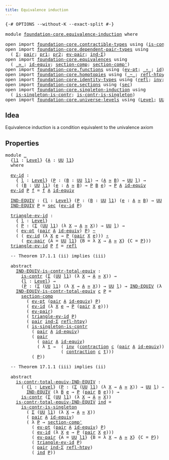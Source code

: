 ```yaml
---
title: Equivalence induction
---
```


<pre class="Agda"><a id="47" class="Symbol">{-#</a> <a id="51" class="Keyword">OPTIONS</a> <a id="59" class="Pragma">--without-K</a> <a id="71" class="Pragma">--exact-split</a> <a id="85" class="Symbol">#-}</a>

<a id="90" class="Keyword">module</a> <a id="97" href="foundation-core.equivalence-induction.html" class="Module">foundation-core.equivalence-induction</a> <a id="135" class="Keyword">where</a>

<a id="142" class="Keyword">open</a> <a id="147" class="Keyword">import</a> <a id="154" href="foundation-core.contractible-types.html" class="Module">foundation-core.contractible-types</a> <a id="189" class="Keyword">using</a> <a id="195" class="Symbol">(</a><a id="196" href="foundation-core.contractible-types.html#1006" class="Function">is-contr</a><a id="204" class="Symbol">;</a> <a id="206" href="foundation-core.contractible-types.html#1438" class="Function">contraction</a><a id="217" class="Symbol">)</a>
<a id="219" class="Keyword">open</a> <a id="224" class="Keyword">import</a> <a id="231" href="foundation-core.dependent-pair-types.html" class="Module">foundation-core.dependent-pair-types</a> <a id="268" class="Keyword">using</a>
  <a id="276" class="Symbol">(</a> <a id="278" href="foundation-core.dependent-pair-types.html#515" class="Record">Σ</a><a id="279" class="Symbol">;</a> <a id="281" href="foundation-core.dependent-pair-types.html#588" class="InductiveConstructor">pair</a><a id="285" class="Symbol">;</a> <a id="287" href="foundation-core.dependent-pair-types.html#605" class="Field">pr1</a><a id="290" class="Symbol">;</a> <a id="292" href="foundation-core.dependent-pair-types.html#617" class="Field">pr2</a><a id="295" class="Symbol">;</a> <a id="297" href="foundation-core.dependent-pair-types.html#909" class="Function">ev-pair</a><a id="304" class="Symbol">;</a> <a id="306" href="foundation-core.dependent-pair-types.html#743" class="Function">ind-Σ</a><a id="311" class="Symbol">)</a>
<a id="313" class="Keyword">open</a> <a id="318" class="Keyword">import</a> <a id="325" href="foundation-core.equivalences.html" class="Module">foundation-core.equivalences</a> <a id="354" class="Keyword">using</a>
  <a id="362" class="Symbol">(</a> <a id="364" href="foundation-core.equivalences.html#1621" class="Function Operator">_≃_</a><a id="367" class="Symbol">;</a> <a id="369" href="foundation-core.equivalences.html#2494" class="Function">id-equiv</a><a id="377" class="Symbol">;</a> <a id="379" href="foundation-core.equivalences.html#6176" class="Function">section-comp</a><a id="391" class="Symbol">;</a> <a id="393" href="foundation-core.equivalences.html#6349" class="Function">section-comp&#39;</a><a id="406" class="Symbol">)</a>
<a id="408" class="Keyword">open</a> <a id="413" class="Keyword">import</a> <a id="420" href="foundation-core.functions.html" class="Module">foundation-core.functions</a> <a id="446" class="Keyword">using</a> <a id="452" class="Symbol">(</a><a id="453" href="foundation-core.functions.html#635" class="Function">ev-pt</a><a id="458" class="Symbol">;</a> <a id="460" href="foundation-core.functions.html#420" class="Function Operator">_∘_</a><a id="463" class="Symbol">;</a> <a id="465" href="foundation-core.functions.html#322" class="Function">id</a><a id="467" class="Symbol">)</a>
<a id="469" class="Keyword">open</a> <a id="474" class="Keyword">import</a> <a id="481" href="foundation-core.homotopies.html" class="Module">foundation-core.homotopies</a> <a id="508" class="Keyword">using</a> <a id="514" class="Symbol">(</a><a id="515" href="foundation-core.homotopies.html#1249" class="Function Operator">_~_</a><a id="518" class="Symbol">;</a> <a id="520" href="foundation-core.homotopies.html#1368" class="Function">refl-htpy</a><a id="529" class="Symbol">)</a>
<a id="531" class="Keyword">open</a> <a id="536" class="Keyword">import</a> <a id="543" href="foundation-core.identity-types.html" class="Module">foundation-core.identity-types</a> <a id="574" class="Keyword">using</a> <a id="580" class="Symbol">(</a><a id="581" href="foundation-core.identity-types.html#1820" class="InductiveConstructor">refl</a><a id="585" class="Symbol">;</a> <a id="587" href="foundation-core.identity-types.html#2729" class="Function">inv</a><a id="590" class="Symbol">;</a> <a id="592" href="foundation-core.identity-types.html#2425" class="Function Operator">_∙_</a><a id="595" class="Symbol">)</a>
<a id="597" class="Keyword">open</a> <a id="602" class="Keyword">import</a> <a id="609" href="foundation-core.sections.html" class="Module">foundation-core.sections</a> <a id="634" class="Keyword">using</a> <a id="640" class="Symbol">(</a><a id="641" href="foundation-core.sections.html#534" class="Function">sec</a><a id="644" class="Symbol">)</a>
<a id="646" class="Keyword">open</a> <a id="651" class="Keyword">import</a> <a id="658" href="foundation-core.singleton-induction.html" class="Module">foundation-core.singleton-induction</a> <a id="694" class="Keyword">using</a>
  <a id="702" class="Symbol">(</a> <a id="704" href="foundation-core.singleton-induction.html#2053" class="Function">is-singleton-is-contr</a><a id="725" class="Symbol">;</a> <a id="727" href="foundation-core.singleton-induction.html#2576" class="Function">is-contr-is-singleton</a><a id="748" class="Symbol">)</a>
<a id="750" class="Keyword">open</a> <a id="755" class="Keyword">import</a> <a id="762" href="foundation-core.universe-levels.html" class="Module">foundation-core.universe-levels</a> <a id="794" class="Keyword">using</a> <a id="800" class="Symbol">(</a><a id="801" href="Agda.Primitive.html#597" class="Postulate">Level</a><a id="806" class="Symbol">;</a> <a id="808" href="foundation-core.universe-levels.html#235" class="Primitive">UU</a><a id="810" class="Symbol">)</a>
</pre>
## Idea

Equivalence induction is a condition equivalent to the univalence axiom

## Properties

<pre class="Agda"><a id="922" class="Keyword">module</a> <a id="929" href="foundation-core.equivalence-induction.html#929" class="Module">_</a>
  <a id="933" class="Symbol">{</a><a id="934" href="foundation-core.equivalence-induction.html#934" class="Bound">l1</a> <a id="937" class="Symbol">:</a> <a id="939" href="Agda.Primitive.html#597" class="Postulate">Level</a><a id="944" class="Symbol">}</a> <a id="946" class="Symbol">{</a><a id="947" href="foundation-core.equivalence-induction.html#947" class="Bound">A</a> <a id="949" class="Symbol">:</a> <a id="951" href="foundation-core.universe-levels.html#235" class="Primitive">UU</a> <a id="954" href="foundation-core.equivalence-induction.html#934" class="Bound">l1</a><a id="956" class="Symbol">}</a>
  <a id="960" class="Keyword">where</a>

  <a id="969" href="foundation-core.equivalence-induction.html#969" class="Function">ev-id</a> <a id="975" class="Symbol">:</a>
    <a id="981" class="Symbol">{</a> <a id="983" href="foundation-core.equivalence-induction.html#983" class="Bound">l</a> <a id="985" class="Symbol">:</a> <a id="987" href="Agda.Primitive.html#597" class="Postulate">Level</a><a id="992" class="Symbol">}</a> <a id="994" class="Symbol">(</a><a id="995" href="foundation-core.equivalence-induction.html#995" class="Bound">P</a> <a id="997" class="Symbol">:</a> <a id="999" class="Symbol">(</a><a id="1000" href="foundation-core.equivalence-induction.html#1000" class="Bound">B</a> <a id="1002" class="Symbol">:</a> <a id="1004" href="foundation-core.universe-levels.html#235" class="Primitive">UU</a> <a id="1007" href="foundation-core.equivalence-induction.html#934" class="Bound">l1</a><a id="1009" class="Symbol">)</a> <a id="1011" class="Symbol">→</a> <a id="1013" class="Symbol">(</a><a id="1014" href="foundation-core.equivalence-induction.html#947" class="Bound">A</a> <a id="1016" href="foundation-core.equivalences.html#1621" class="Function Operator">≃</a> <a id="1018" href="foundation-core.equivalence-induction.html#1000" class="Bound">B</a><a id="1019" class="Symbol">)</a> <a id="1021" class="Symbol">→</a> <a id="1023" href="foundation-core.universe-levels.html#235" class="Primitive">UU</a> <a id="1026" href="foundation-core.equivalence-induction.html#983" class="Bound">l</a><a id="1027" class="Symbol">)</a> <a id="1029" class="Symbol">→</a>
    <a id="1035" class="Symbol">(</a> <a id="1037" class="Symbol">(</a><a id="1038" href="foundation-core.equivalence-induction.html#1038" class="Bound">B</a> <a id="1040" class="Symbol">:</a> <a id="1042" href="foundation-core.universe-levels.html#235" class="Primitive">UU</a> <a id="1045" href="foundation-core.equivalence-induction.html#934" class="Bound">l1</a><a id="1047" class="Symbol">)</a> <a id="1049" class="Symbol">(</a><a id="1050" href="foundation-core.equivalence-induction.html#1050" class="Bound">e</a> <a id="1052" class="Symbol">:</a> <a id="1054" href="foundation-core.equivalence-induction.html#947" class="Bound">A</a> <a id="1056" href="foundation-core.equivalences.html#1621" class="Function Operator">≃</a> <a id="1058" href="foundation-core.equivalence-induction.html#1038" class="Bound">B</a><a id="1059" class="Symbol">)</a> <a id="1061" class="Symbol">→</a> <a id="1063" href="foundation-core.equivalence-induction.html#995" class="Bound">P</a> <a id="1065" href="foundation-core.equivalence-induction.html#1038" class="Bound">B</a> <a id="1067" href="foundation-core.equivalence-induction.html#1050" class="Bound">e</a><a id="1068" class="Symbol">)</a> <a id="1070" class="Symbol">→</a> <a id="1072" href="foundation-core.equivalence-induction.html#995" class="Bound">P</a> <a id="1074" href="foundation-core.equivalence-induction.html#947" class="Bound">A</a> <a id="1076" href="foundation-core.equivalences.html#2494" class="Function">id-equiv</a>
  <a id="1087" href="foundation-core.equivalence-induction.html#969" class="Function">ev-id</a> <a id="1093" href="foundation-core.equivalence-induction.html#1093" class="Bound">P</a> <a id="1095" href="foundation-core.equivalence-induction.html#1095" class="Bound">f</a> <a id="1097" class="Symbol">=</a> <a id="1099" href="foundation-core.equivalence-induction.html#1095" class="Bound">f</a> <a id="1101" href="foundation-core.equivalence-induction.html#947" class="Bound">A</a> <a id="1103" href="foundation-core.equivalences.html#2494" class="Function">id-equiv</a>
  
  <a id="1117" href="foundation-core.equivalence-induction.html#1117" class="Function">IND-EQUIV</a> <a id="1127" class="Symbol">:</a> <a id="1129" class="Symbol">{</a><a id="1130" href="foundation-core.equivalence-induction.html#1130" class="Bound">l</a> <a id="1132" class="Symbol">:</a> <a id="1134" href="Agda.Primitive.html#597" class="Postulate">Level</a><a id="1139" class="Symbol">}</a> <a id="1141" class="Symbol">(</a><a id="1142" href="foundation-core.equivalence-induction.html#1142" class="Bound">P</a> <a id="1144" class="Symbol">:</a> <a id="1146" class="Symbol">(</a><a id="1147" href="foundation-core.equivalence-induction.html#1147" class="Bound">B</a> <a id="1149" class="Symbol">:</a> <a id="1151" href="foundation-core.universe-levels.html#235" class="Primitive">UU</a> <a id="1154" href="foundation-core.equivalence-induction.html#934" class="Bound">l1</a><a id="1156" class="Symbol">)</a> <a id="1158" class="Symbol">(</a><a id="1159" href="foundation-core.equivalence-induction.html#1159" class="Bound">e</a> <a id="1161" class="Symbol">:</a> <a id="1163" href="foundation-core.equivalence-induction.html#947" class="Bound">A</a> <a id="1165" href="foundation-core.equivalences.html#1621" class="Function Operator">≃</a> <a id="1167" href="foundation-core.equivalence-induction.html#1147" class="Bound">B</a><a id="1168" class="Symbol">)</a> <a id="1170" class="Symbol">→</a> <a id="1172" href="foundation-core.universe-levels.html#235" class="Primitive">UU</a> <a id="1175" href="foundation-core.equivalence-induction.html#1130" class="Bound">l</a><a id="1176" class="Symbol">)</a> <a id="1178" class="Symbol">→</a> <a id="1180" href="foundation-core.universe-levels.html#235" class="Primitive">UU</a> <a id="1183" class="Symbol">_</a>
  <a id="1187" href="foundation-core.equivalence-induction.html#1117" class="Function">IND-EQUIV</a> <a id="1197" href="foundation-core.equivalence-induction.html#1197" class="Bound">P</a> <a id="1199" class="Symbol">=</a> <a id="1201" href="foundation-core.sections.html#534" class="Function">sec</a> <a id="1205" class="Symbol">(</a><a id="1206" href="foundation-core.equivalence-induction.html#969" class="Function">ev-id</a> <a id="1212" href="foundation-core.equivalence-induction.html#1197" class="Bound">P</a><a id="1213" class="Symbol">)</a>
  
  <a id="1220" href="foundation-core.equivalence-induction.html#1220" class="Function">triangle-ev-id</a> <a id="1235" class="Symbol">:</a>
    <a id="1241" class="Symbol">{</a> <a id="1243" href="foundation-core.equivalence-induction.html#1243" class="Bound">l</a> <a id="1245" class="Symbol">:</a> <a id="1247" href="Agda.Primitive.html#597" class="Postulate">Level</a><a id="1252" class="Symbol">}</a>
    <a id="1258" class="Symbol">(</a> <a id="1260" href="foundation-core.equivalence-induction.html#1260" class="Bound">P</a> <a id="1262" class="Symbol">:</a> <a id="1264" class="Symbol">(</a><a id="1265" href="foundation-core.dependent-pair-types.html#515" class="Record">Σ</a> <a id="1267" class="Symbol">(</a><a id="1268" href="foundation-core.universe-levels.html#235" class="Primitive">UU</a> <a id="1271" href="foundation-core.equivalence-induction.html#934" class="Bound">l1</a><a id="1273" class="Symbol">)</a> <a id="1275" class="Symbol">(λ</a> <a id="1278" href="foundation-core.equivalence-induction.html#1278" class="Bound">X</a> <a id="1280" class="Symbol">→</a> <a id="1282" href="foundation-core.equivalence-induction.html#947" class="Bound">A</a> <a id="1284" href="foundation-core.equivalences.html#1621" class="Function Operator">≃</a> <a id="1286" href="foundation-core.equivalence-induction.html#1278" class="Bound">X</a><a id="1287" class="Symbol">))</a> <a id="1290" class="Symbol">→</a> <a id="1292" href="foundation-core.universe-levels.html#235" class="Primitive">UU</a> <a id="1295" href="foundation-core.equivalence-induction.html#1243" class="Bound">l</a><a id="1296" class="Symbol">)</a> <a id="1298" class="Symbol">→</a>
    <a id="1304" class="Symbol">(</a> <a id="1306" href="foundation-core.functions.html#635" class="Function">ev-pt</a> <a id="1312" class="Symbol">(</a><a id="1313" href="foundation-core.dependent-pair-types.html#588" class="InductiveConstructor">pair</a> <a id="1318" href="foundation-core.equivalence-induction.html#947" class="Bound">A</a> <a id="1320" href="foundation-core.equivalences.html#2494" class="Function">id-equiv</a><a id="1328" class="Symbol">)</a> <a id="1330" href="foundation-core.equivalence-induction.html#1260" class="Bound">P</a><a id="1331" class="Symbol">)</a> <a id="1333" href="foundation-core.homotopies.html#1249" class="Function Operator">~</a>
    <a id="1339" class="Symbol">(</a> <a id="1341" class="Symbol">(</a> <a id="1343" href="foundation-core.equivalence-induction.html#969" class="Function">ev-id</a> <a id="1349" class="Symbol">(λ</a> <a id="1352" href="foundation-core.equivalence-induction.html#1352" class="Bound">X</a> <a id="1354" href="foundation-core.equivalence-induction.html#1354" class="Bound">e</a> <a id="1356" class="Symbol">→</a> <a id="1358" href="foundation-core.equivalence-induction.html#1260" class="Bound">P</a> <a id="1360" class="Symbol">(</a><a id="1361" href="foundation-core.dependent-pair-types.html#588" class="InductiveConstructor">pair</a> <a id="1366" href="foundation-core.equivalence-induction.html#1352" class="Bound">X</a> <a id="1368" href="foundation-core.equivalence-induction.html#1354" class="Bound">e</a><a id="1369" class="Symbol">)))</a> <a id="1373" href="foundation-core.functions.html#420" class="Function Operator">∘</a>
      <a id="1381" class="Symbol">(</a> <a id="1383" href="foundation-core.dependent-pair-types.html#909" class="Function">ev-pair</a> <a id="1391" class="Symbol">{</a><a id="1392" class="Argument">A</a> <a id="1394" class="Symbol">=</a> <a id="1396" href="foundation-core.universe-levels.html#235" class="Primitive">UU</a> <a id="1399" href="foundation-core.equivalence-induction.html#934" class="Bound">l1</a><a id="1401" class="Symbol">}</a> <a id="1403" class="Symbol">{</a><a id="1404" class="Argument">B</a> <a id="1406" class="Symbol">=</a> <a id="1408" class="Symbol">λ</a> <a id="1410" href="foundation-core.equivalence-induction.html#1410" class="Bound">X</a> <a id="1412" class="Symbol">→</a> <a id="1414" href="foundation-core.equivalence-induction.html#947" class="Bound">A</a> <a id="1416" href="foundation-core.equivalences.html#1621" class="Function Operator">≃</a> <a id="1418" href="foundation-core.equivalence-induction.html#1410" class="Bound">X</a><a id="1419" class="Symbol">}</a> <a id="1421" class="Symbol">{</a><a id="1422" class="Argument">C</a> <a id="1424" class="Symbol">=</a> <a id="1426" href="foundation-core.equivalence-induction.html#1260" class="Bound">P</a><a id="1427" class="Symbol">}))</a>
  <a id="1433" href="foundation-core.equivalence-induction.html#1220" class="Function">triangle-ev-id</a> <a id="1448" href="foundation-core.equivalence-induction.html#1448" class="Bound">P</a> <a id="1450" href="foundation-core.equivalence-induction.html#1450" class="Bound">f</a> <a id="1452" class="Symbol">=</a> <a id="1454" href="foundation-core.identity-types.html#1820" class="InductiveConstructor">refl</a>

  <a id="1462" class="Comment">-- Theorem 17.1.1 (ii) implies (iii)</a>

  <a id="1502" class="Keyword">abstract</a>
    <a id="1515" href="foundation-core.equivalence-induction.html#1515" class="Function">IND-EQUIV-is-contr-total-equiv</a> <a id="1546" class="Symbol">:</a>
      <a id="1554" href="foundation-core.contractible-types.html#1006" class="Function">is-contr</a> <a id="1563" class="Symbol">(</a><a id="1564" href="foundation-core.dependent-pair-types.html#515" class="Record">Σ</a> <a id="1566" class="Symbol">(</a><a id="1567" href="foundation-core.universe-levels.html#235" class="Primitive">UU</a> <a id="1570" href="foundation-core.equivalence-induction.html#934" class="Bound">l1</a><a id="1572" class="Symbol">)</a> <a id="1574" class="Symbol">(λ</a> <a id="1577" href="foundation-core.equivalence-induction.html#1577" class="Bound">X</a> <a id="1579" class="Symbol">→</a> <a id="1581" href="foundation-core.equivalence-induction.html#947" class="Bound">A</a> <a id="1583" href="foundation-core.equivalences.html#1621" class="Function Operator">≃</a> <a id="1585" href="foundation-core.equivalence-induction.html#1577" class="Bound">X</a><a id="1586" class="Symbol">))</a> <a id="1589" class="Symbol">→</a>
      <a id="1597" class="Symbol">{</a><a id="1598" href="foundation-core.equivalence-induction.html#1598" class="Bound">l</a> <a id="1600" class="Symbol">:</a> <a id="1602" href="Agda.Primitive.html#597" class="Postulate">Level</a><a id="1607" class="Symbol">}</a> <a id="1609" class="Symbol">→</a>
      <a id="1617" class="Symbol">(</a><a id="1618" href="foundation-core.equivalence-induction.html#1618" class="Bound">P</a> <a id="1620" class="Symbol">:</a> <a id="1622" class="Symbol">(</a><a id="1623" href="foundation-core.dependent-pair-types.html#515" class="Record">Σ</a> <a id="1625" class="Symbol">(</a><a id="1626" href="foundation-core.universe-levels.html#235" class="Primitive">UU</a> <a id="1629" href="foundation-core.equivalence-induction.html#934" class="Bound">l1</a><a id="1631" class="Symbol">)</a> <a id="1633" class="Symbol">(λ</a> <a id="1636" href="foundation-core.equivalence-induction.html#1636" class="Bound">X</a> <a id="1638" class="Symbol">→</a> <a id="1640" href="foundation-core.equivalence-induction.html#947" class="Bound">A</a> <a id="1642" href="foundation-core.equivalences.html#1621" class="Function Operator">≃</a> <a id="1644" href="foundation-core.equivalence-induction.html#1636" class="Bound">X</a><a id="1645" class="Symbol">))</a> <a id="1648" class="Symbol">→</a> <a id="1650" href="foundation-core.universe-levels.html#235" class="Primitive">UU</a> <a id="1653" href="foundation-core.equivalence-induction.html#1598" class="Bound">l</a><a id="1654" class="Symbol">)</a> <a id="1656" class="Symbol">→</a> <a id="1658" href="foundation-core.equivalence-induction.html#1117" class="Function">IND-EQUIV</a> <a id="1668" class="Symbol">(λ</a> <a id="1671" href="foundation-core.equivalence-induction.html#1671" class="Bound">B</a> <a id="1673" href="foundation-core.equivalence-induction.html#1673" class="Bound">e</a> <a id="1675" class="Symbol">→</a> <a id="1677" href="foundation-core.equivalence-induction.html#1618" class="Bound">P</a> <a id="1679" class="Symbol">(</a><a id="1680" href="foundation-core.dependent-pair-types.html#588" class="InductiveConstructor">pair</a> <a id="1685" href="foundation-core.equivalence-induction.html#1671" class="Bound">B</a> <a id="1687" href="foundation-core.equivalence-induction.html#1673" class="Bound">e</a><a id="1688" class="Symbol">))</a>
    <a id="1695" href="foundation-core.equivalence-induction.html#1515" class="Function">IND-EQUIV-is-contr-total-equiv</a> <a id="1726" href="foundation-core.equivalence-induction.html#1726" class="Bound">c</a> <a id="1728" href="foundation-core.equivalence-induction.html#1728" class="Bound">P</a> <a id="1730" class="Symbol">=</a>
      <a id="1738" href="foundation-core.equivalences.html#6176" class="Function">section-comp</a>
        <a id="1759" class="Symbol">(</a> <a id="1761" href="foundation-core.functions.html#635" class="Function">ev-pt</a> <a id="1767" class="Symbol">(</a><a id="1768" href="foundation-core.dependent-pair-types.html#588" class="InductiveConstructor">pair</a> <a id="1773" href="foundation-core.equivalence-induction.html#947" class="Bound">A</a> <a id="1775" href="foundation-core.equivalences.html#2494" class="Function">id-equiv</a><a id="1783" class="Symbol">)</a> <a id="1785" href="foundation-core.equivalence-induction.html#1728" class="Bound">P</a><a id="1786" class="Symbol">)</a>
        <a id="1796" class="Symbol">(</a> <a id="1798" href="foundation-core.equivalence-induction.html#969" class="Function">ev-id</a> <a id="1804" class="Symbol">(λ</a> <a id="1807" href="foundation-core.equivalence-induction.html#1807" class="Bound">X</a> <a id="1809" href="foundation-core.equivalence-induction.html#1809" class="Bound">e</a> <a id="1811" class="Symbol">→</a> <a id="1813" href="foundation-core.equivalence-induction.html#1728" class="Bound">P</a> <a id="1815" class="Symbol">(</a><a id="1816" href="foundation-core.dependent-pair-types.html#588" class="InductiveConstructor">pair</a> <a id="1821" href="foundation-core.equivalence-induction.html#1807" class="Bound">X</a> <a id="1823" href="foundation-core.equivalence-induction.html#1809" class="Bound">e</a><a id="1824" class="Symbol">)))</a>
        <a id="1836" class="Symbol">(</a> <a id="1838" href="foundation-core.dependent-pair-types.html#909" class="Function">ev-pair</a><a id="1845" class="Symbol">)</a>
        <a id="1855" class="Symbol">(</a> <a id="1857" href="foundation-core.equivalence-induction.html#1220" class="Function">triangle-ev-id</a> <a id="1872" href="foundation-core.equivalence-induction.html#1728" class="Bound">P</a><a id="1873" class="Symbol">)</a>
        <a id="1883" class="Symbol">(</a> <a id="1885" href="foundation-core.dependent-pair-types.html#588" class="InductiveConstructor">pair</a> <a id="1890" href="foundation-core.dependent-pair-types.html#743" class="Function">ind-Σ</a> <a id="1896" href="foundation-core.homotopies.html#1368" class="Function">refl-htpy</a><a id="1905" class="Symbol">)</a>
        <a id="1915" class="Symbol">(</a> <a id="1917" href="foundation-core.singleton-induction.html#2053" class="Function">is-singleton-is-contr</a>
          <a id="1949" class="Symbol">(</a> <a id="1951" href="foundation-core.dependent-pair-types.html#588" class="InductiveConstructor">pair</a> <a id="1956" href="foundation-core.equivalence-induction.html#947" class="Bound">A</a> <a id="1958" href="foundation-core.equivalences.html#2494" class="Function">id-equiv</a><a id="1966" class="Symbol">)</a>
          <a id="1978" class="Symbol">(</a> <a id="1980" href="foundation-core.dependent-pair-types.html#588" class="InductiveConstructor">pair</a>
            <a id="1997" class="Symbol">(</a> <a id="1999" href="foundation-core.dependent-pair-types.html#588" class="InductiveConstructor">pair</a> <a id="2004" href="foundation-core.equivalence-induction.html#947" class="Bound">A</a> <a id="2006" href="foundation-core.equivalences.html#2494" class="Function">id-equiv</a><a id="2014" class="Symbol">)</a>
            <a id="2028" class="Symbol">(</a> <a id="2030" class="Symbol">λ</a> <a id="2032" href="foundation-core.equivalence-induction.html#2032" class="Bound">t</a> <a id="2034" class="Symbol">→</a>  <a id="2037" class="Symbol">(</a> <a id="2039" href="foundation-core.identity-types.html#2729" class="Function">inv</a> <a id="2043" class="Symbol">(</a><a id="2044" href="foundation-core.contractible-types.html#1438" class="Function">contraction</a> <a id="2056" href="foundation-core.equivalence-induction.html#1726" class="Bound">c</a> <a id="2058" class="Symbol">(</a><a id="2059" href="foundation-core.dependent-pair-types.html#588" class="InductiveConstructor">pair</a> <a id="2064" href="foundation-core.equivalence-induction.html#947" class="Bound">A</a> <a id="2066" href="foundation-core.equivalences.html#2494" class="Function">id-equiv</a><a id="2074" class="Symbol">)))</a> <a id="2078" href="foundation-core.identity-types.html#2425" class="Function Operator">∙</a>
                     <a id="2101" class="Symbol">(</a> <a id="2103" href="foundation-core.contractible-types.html#1438" class="Function">contraction</a> <a id="2115" href="foundation-core.equivalence-induction.html#1726" class="Bound">c</a> <a id="2117" href="foundation-core.equivalence-induction.html#2032" class="Bound">t</a><a id="2118" class="Symbol">)))</a>
          <a id="2132" class="Symbol">(</a> <a id="2134" href="foundation-core.equivalence-induction.html#1728" class="Bound">P</a><a id="2135" class="Symbol">))</a>

  <a id="2141" class="Comment">-- Theorem 17.1.1 (iii) implies (ii)</a>

  <a id="2181" class="Keyword">abstract</a>
    <a id="2194" href="foundation-core.equivalence-induction.html#2194" class="Function">is-contr-total-equiv-IND-EQUIV</a> <a id="2225" class="Symbol">:</a>
      <a id="2233" class="Symbol">(</a> <a id="2235" class="Symbol">{</a><a id="2236" href="foundation-core.equivalence-induction.html#2236" class="Bound">l</a> <a id="2238" class="Symbol">:</a> <a id="2240" href="Agda.Primitive.html#597" class="Postulate">Level</a><a id="2245" class="Symbol">}</a> <a id="2247" class="Symbol">(</a><a id="2248" href="foundation-core.equivalence-induction.html#2248" class="Bound">P</a> <a id="2250" class="Symbol">:</a> <a id="2252" class="Symbol">(</a><a id="2253" href="foundation-core.dependent-pair-types.html#515" class="Record">Σ</a> <a id="2255" class="Symbol">(</a><a id="2256" href="foundation-core.universe-levels.html#235" class="Primitive">UU</a> <a id="2259" href="foundation-core.equivalence-induction.html#934" class="Bound">l1</a><a id="2261" class="Symbol">)</a> <a id="2263" class="Symbol">(λ</a> <a id="2266" href="foundation-core.equivalence-induction.html#2266" class="Bound">X</a> <a id="2268" class="Symbol">→</a> <a id="2270" href="foundation-core.equivalence-induction.html#947" class="Bound">A</a> <a id="2272" href="foundation-core.equivalences.html#1621" class="Function Operator">≃</a> <a id="2274" href="foundation-core.equivalence-induction.html#2266" class="Bound">X</a><a id="2275" class="Symbol">))</a> <a id="2278" class="Symbol">→</a> <a id="2280" href="foundation-core.universe-levels.html#235" class="Primitive">UU</a> <a id="2283" href="foundation-core.equivalence-induction.html#2236" class="Bound">l</a><a id="2284" class="Symbol">)</a> <a id="2286" class="Symbol">→</a>
        <a id="2296" href="foundation-core.equivalence-induction.html#1117" class="Function">IND-EQUIV</a> <a id="2306" class="Symbol">(λ</a> <a id="2309" href="foundation-core.equivalence-induction.html#2309" class="Bound">B</a> <a id="2311" href="foundation-core.equivalence-induction.html#2311" class="Bound">e</a> <a id="2313" class="Symbol">→</a> <a id="2315" href="foundation-core.equivalence-induction.html#2248" class="Bound">P</a> <a id="2317" class="Symbol">(</a><a id="2318" href="foundation-core.dependent-pair-types.html#588" class="InductiveConstructor">pair</a> <a id="2323" href="foundation-core.equivalence-induction.html#2309" class="Bound">B</a> <a id="2325" href="foundation-core.equivalence-induction.html#2311" class="Bound">e</a><a id="2326" class="Symbol">)))</a> <a id="2330" class="Symbol">→</a>
      <a id="2338" href="foundation-core.contractible-types.html#1006" class="Function">is-contr</a> <a id="2347" class="Symbol">(</a><a id="2348" href="foundation-core.dependent-pair-types.html#515" class="Record">Σ</a> <a id="2350" class="Symbol">(</a><a id="2351" href="foundation-core.universe-levels.html#235" class="Primitive">UU</a> <a id="2354" href="foundation-core.equivalence-induction.html#934" class="Bound">l1</a><a id="2356" class="Symbol">)</a> <a id="2358" class="Symbol">(λ</a> <a id="2361" href="foundation-core.equivalence-induction.html#2361" class="Bound">X</a> <a id="2363" class="Symbol">→</a> <a id="2365" href="foundation-core.equivalence-induction.html#947" class="Bound">A</a> <a id="2367" href="foundation-core.equivalences.html#1621" class="Function Operator">≃</a> <a id="2369" href="foundation-core.equivalence-induction.html#2361" class="Bound">X</a><a id="2370" class="Symbol">))</a>
    <a id="2377" href="foundation-core.equivalence-induction.html#2194" class="Function">is-contr-total-equiv-IND-EQUIV</a> <a id="2408" href="foundation-core.equivalence-induction.html#2408" class="Bound">ind</a> <a id="2412" class="Symbol">=</a>
      <a id="2420" href="foundation-core.singleton-induction.html#2576" class="Function">is-contr-is-singleton</a>
        <a id="2450" class="Symbol">(</a> <a id="2452" href="foundation-core.dependent-pair-types.html#515" class="Record">Σ</a> <a id="2454" class="Symbol">(</a><a id="2455" href="foundation-core.universe-levels.html#235" class="Primitive">UU</a> <a id="2458" href="foundation-core.equivalence-induction.html#934" class="Bound">l1</a><a id="2460" class="Symbol">)</a> <a id="2462" class="Symbol">(λ</a> <a id="2465" href="foundation-core.equivalence-induction.html#2465" class="Bound">X</a> <a id="2467" class="Symbol">→</a> <a id="2469" href="foundation-core.equivalence-induction.html#947" class="Bound">A</a> <a id="2471" href="foundation-core.equivalences.html#1621" class="Function Operator">≃</a> <a id="2473" href="foundation-core.equivalence-induction.html#2465" class="Bound">X</a><a id="2474" class="Symbol">))</a>
        <a id="2485" class="Symbol">(</a> <a id="2487" href="foundation-core.dependent-pair-types.html#588" class="InductiveConstructor">pair</a> <a id="2492" href="foundation-core.equivalence-induction.html#947" class="Bound">A</a> <a id="2494" href="foundation-core.equivalences.html#2494" class="Function">id-equiv</a><a id="2502" class="Symbol">)</a>
        <a id="2512" class="Symbol">(</a> <a id="2514" class="Symbol">λ</a> <a id="2516" href="foundation-core.equivalence-induction.html#2516" class="Bound">P</a> <a id="2518" class="Symbol">→</a> <a id="2520" href="foundation-core.equivalences.html#6349" class="Function">section-comp&#39;</a>
          <a id="2544" class="Symbol">(</a> <a id="2546" href="foundation-core.functions.html#635" class="Function">ev-pt</a> <a id="2552" class="Symbol">(</a><a id="2553" href="foundation-core.dependent-pair-types.html#588" class="InductiveConstructor">pair</a> <a id="2558" href="foundation-core.equivalence-induction.html#947" class="Bound">A</a> <a id="2560" href="foundation-core.equivalences.html#2494" class="Function">id-equiv</a><a id="2568" class="Symbol">)</a> <a id="2570" href="foundation-core.equivalence-induction.html#2516" class="Bound">P</a><a id="2571" class="Symbol">)</a>
          <a id="2583" class="Symbol">(</a> <a id="2585" href="foundation-core.equivalence-induction.html#969" class="Function">ev-id</a> <a id="2591" class="Symbol">(λ</a> <a id="2594" href="foundation-core.equivalence-induction.html#2594" class="Bound">X</a> <a id="2596" href="foundation-core.equivalence-induction.html#2596" class="Bound">e</a> <a id="2598" class="Symbol">→</a> <a id="2600" href="foundation-core.equivalence-induction.html#2516" class="Bound">P</a> <a id="2602" class="Symbol">(</a><a id="2603" href="foundation-core.dependent-pair-types.html#588" class="InductiveConstructor">pair</a> <a id="2608" href="foundation-core.equivalence-induction.html#2594" class="Bound">X</a> <a id="2610" href="foundation-core.equivalence-induction.html#2596" class="Bound">e</a><a id="2611" class="Symbol">)))</a>
          <a id="2625" class="Symbol">(</a> <a id="2627" href="foundation-core.dependent-pair-types.html#909" class="Function">ev-pair</a> <a id="2635" class="Symbol">{</a><a id="2636" class="Argument">A</a> <a id="2638" class="Symbol">=</a> <a id="2640" href="foundation-core.universe-levels.html#235" class="Primitive">UU</a> <a id="2643" href="foundation-core.equivalence-induction.html#934" class="Bound">l1</a><a id="2645" class="Symbol">}</a> <a id="2647" class="Symbol">{</a><a id="2648" class="Argument">B</a> <a id="2650" class="Symbol">=</a> <a id="2652" class="Symbol">λ</a> <a id="2654" href="foundation-core.equivalence-induction.html#2654" class="Bound">X</a> <a id="2656" class="Symbol">→</a> <a id="2658" href="foundation-core.equivalence-induction.html#947" class="Bound">A</a> <a id="2660" href="foundation-core.equivalences.html#1621" class="Function Operator">≃</a> <a id="2662" href="foundation-core.equivalence-induction.html#2654" class="Bound">X</a><a id="2663" class="Symbol">}</a> <a id="2665" class="Symbol">{</a><a id="2666" class="Argument">C</a> <a id="2668" class="Symbol">=</a> <a id="2670" href="foundation-core.equivalence-induction.html#2516" class="Bound">P</a><a id="2671" class="Symbol">})</a>
          <a id="2684" class="Symbol">(</a> <a id="2686" href="foundation-core.equivalence-induction.html#1220" class="Function">triangle-ev-id</a> <a id="2701" href="foundation-core.equivalence-induction.html#2516" class="Bound">P</a><a id="2702" class="Symbol">)</a>
          <a id="2714" class="Symbol">(</a> <a id="2716" href="foundation-core.dependent-pair-types.html#588" class="InductiveConstructor">pair</a> <a id="2721" href="foundation-core.dependent-pair-types.html#743" class="Function">ind-Σ</a> <a id="2727" href="foundation-core.homotopies.html#1368" class="Function">refl-htpy</a><a id="2736" class="Symbol">)</a>
          <a id="2748" class="Symbol">(</a> <a id="2750" href="foundation-core.equivalence-induction.html#2408" class="Bound">ind</a> <a id="2754" href="foundation-core.equivalence-induction.html#2516" class="Bound">P</a><a id="2755" class="Symbol">))</a>
</pre>